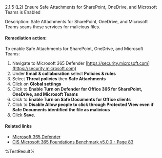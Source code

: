 2.1.5 (L2) Ensure Safe Attachments for SharePoint, OneDrive, and Microsoft Teams is Enabled

Description: Safe Attachments for SharePoint, OneDrive, and Microsoft Teams scans these services for malicious files.

#### Remediation action:

To enable Safe Attachments for SharePoint, OneDrive, and Microsoft Teams:

1. Navigate to Microsoft 365 Defender [https://security.microsoft.com](https://security.microsoft.com)
2. Under **Email & collaboration** select **Policies & rules**
3. Select **Threat policies** then **Safe Attachments**
4. Click on **Global settings**
5. Click to **Enable Turn on Defender for Office 365 for SharePoint, OneDrive, and Microsoft Teams**
6. Click to **Enable Turn on Safe Documents for Office clients**
7. Click to **Disable Allow people to click through Protected View even if Safe Documents identified the file as malicious**
8. Click **Save**.

#### Related links

* [Microsoft 365 Defender](https://security.microsoft.com)
* [CIS Microsoft 365 Foundations Benchmark v5.0.0 - Page 83](https://www.cisecurity.org/benchmark/microsoft_365)

<!--- Results --->
%TestResult%